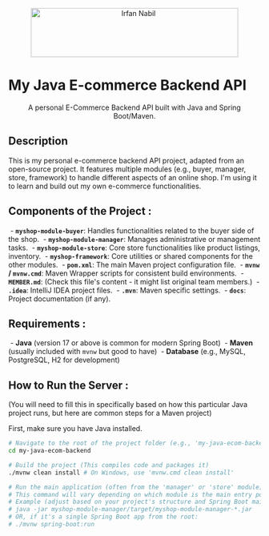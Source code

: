 <p align="center">
  <a href="https://cooltext.com"><img src="https://images.cooltext.com/5731610.png" width="414" height="98" alt="Irfan Nabil" /></a>
</p>

# My Java E-commerce Backend API

<p align="center">
  A personal E-Commerce Backend API built with Java and Spring Boot/Maven.
</p>

## Description

This is my personal e-commerce backend API project, adapted from an open-source project. It features multiple modules (e.g., buyer, manager, store, framework) to handle different aspects of an online shop. I'm using it to learn and build out my own e-commerce functionalities.


## Components of the Project :
 - **`myshop-module-buyer`**: Handles functionalities related to the buyer side of the shop.
 - **`myshop-module-manager`**: Manages administrative or management tasks.
 - **`myshop-module-store`**: Core store functionalities like product listings, inventory.
 - **`myshop-framework`**: Core utilities or shared components for the other modules.
 - **`pom.xml`**: The main Maven project configuration file.
 - **`mvnw` / `mvnw.cmd`**: Maven Wrapper scripts for consistent build environments.
 - **`MEMBER.md`**: (Check this file's content - it might list original team members.)
 - **`.idea`**: IntelliJ IDEA project files.
 - **`.mvn`**: Maven specific settings.
 - **`docs`**: Project documentation (if any).

## Requirements :
 - **Java** (version 17 or above is common for modern Spring Boot)
 - **Maven** (usually included with `mvnw` but good to have)
 - **Database** (e.g., MySQL, PostgreSQL, H2 for development)

## How to Run the Server :

(You will need to fill this in specifically based on how this particular Java project runs, but here are common steps for a Maven project)

First, make sure you have Java installed.

```bash
# Navigate to the root of the project folder (e.g., 'my-java-ecom-backend')
cd my-java-ecom-backend

# Build the project (This compiles code and packages it)
./mvnw clean install # On Windows, use 'mvnw.cmd clean install'

# Run the main application (often from the 'manager' or 'store' module)
# This command will vary depending on which module is the main entry point
# Example (adjust based on your project's structure and Spring Boot main class):
# java -jar myshop-module-manager/target/myshop-module-manager-*.jar
# OR, if it's a single Spring Boot app from the root:
# ./mvnw spring-boot:run